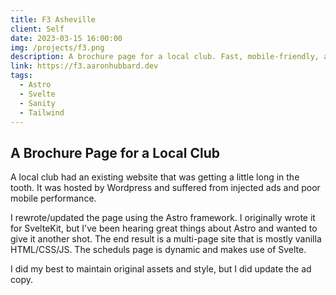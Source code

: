 ```yaml
---
title: F3 Asheville
client: Self
date: 2023-03-15 16:00:00
img: /projects/f3.png
description: A brochure page for a local club. Fast, mobile-friendly, and cheap to maintain.
link: https://f3.aaronhubbard.dev
tags:
  - Astro
  - Svelte
  - Sanity
  - Tailwind
---
```


## A Brochure Page for a Local Club

A local club had an existing website that was getting a little long in the tooth. It was hosted by Wordpress and suffered from injected ads and poor mobile performance.

I rewrote/updated the page using the Astro framework. I originally wrote it for SvelteKit, but I've been hearing great things about Astro and wanted to give it another shot. The end result is a multi-page site that is mostly vanilla HTML/CSS/JS. The scheduls page is dynamic and makes use of Svelte.

I did my best to maintain original assets and style, but I did update the ad copy.
